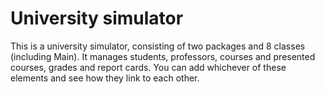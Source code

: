 # University simulator #
This is a university simulator, consisting of two packages and 8 classes (including Main).
It manages students, professors, courses and presented courses, grades and report cards.
You can add whichever of these elements and see how they link to each other. 
